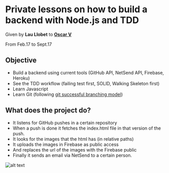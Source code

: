 Private lessons on how to build a backend with Node.js and TDD
===============================================================
Given by **Lau Llobet** to [**Oscar V**](https://github.com/OscarValcarcel)

From Feb.17 to Sept.17

## Objective
* Build a backend using current tools (GitHub API, NetSend API, Firebase, Heroku)
* See the TDD workflow (failing test first, SOLID, Walking Skeleton first)
* Learn Javascript
* Learn Git (following [git successful branching model](http://nvie.com/posts/a-successful-git-branching-model/))

## What does the project do?
* It listens for GitHub pushes in a certain repository
* When a push is done it fetches the index.html file in that version of the push.
* It looks for the images that the html has (in relative paths)
* It uploads the images in Firebase as public access
* And replaces the url of the images with the Firebase public 
* Finally it sends an email via NetSend to a certain person.


![alt text](https://github.com/LauLlobet/teaching--Emailsender-When-Push/raw/master/plan.png "Logo Title Text 1")






